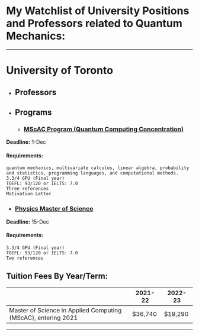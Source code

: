 # My Watchlist of University Positions and Professors related to Quantum Mechanics:
---
# University of Toronto

* ## Professors

* ## Programs

	* ### [MScAC Program (Quantum Computing Concentration)](https://www.sgs.utoronto.ca/programs/applied-computing/)

**Deadline:** 1-Dec

#### Requirements:
	
	quantum mechanics, multivariate calculus, linear algebra, probability and statistics, programming languages, and computational methods.
	3.3/4 GPU (Final year)
	TOEFL: 93/120 or IELTS: 7.0
	Three references
	Motivation Letter
		
* ### [Physics Master of Science](https://www.sgs.utoronto.ca/programs/physics/)

**Deadline:** 15-Dec

#### Requirements:
	
	3.3/4 GPU (Final year)
	TOEFL: 93/120 or IELTS: 7.0
	Two references
		
## Tuition Fees By Year/Term:

|  | 2021-22 | 2022-23 |
|---|---|---|
| Master of Science in Applied Computing (MScAC), entering 2021 | $36,740 | $19,290 |

---

